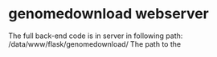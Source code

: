 # genomedownload webserver

The full back-end code is in server in following path: /data/www/flask/genomedownload/
The path to the 


